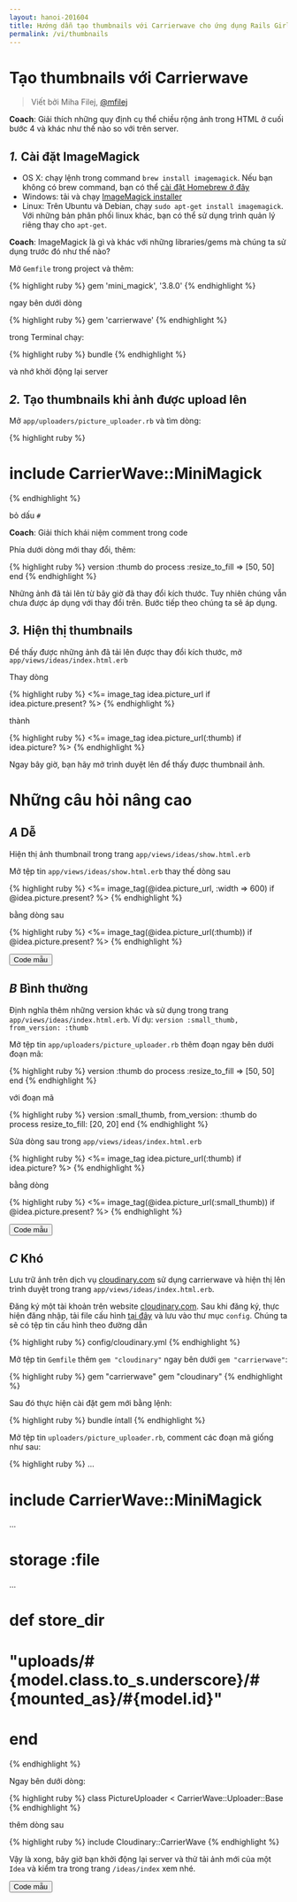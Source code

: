 ```yaml
---
layout: hanoi-201604
title: Hướng dẫn tạo thumbnails với Carrierwave cho ứng dụng Rails Girls
permalink: /vi/thumbnails
---
```


# Tạo thumbnails với Carrierwave
> Viết bởi Miha Filej, [@mfilej](https://twitter.com/mfilej)

__Coach__: Giải thích những quy định cụ thể chiều rộng ảnh trong HTML ở cuối bước 4 và khác như thế nào so với trên server.

## *1.* Cài đặt ImageMagick

- OS X: chạy lệnh trong command `brew install imagemagick`. Nếu bạn không có brew command, bạn có thể [cài đặt Homebrew ở đây](http://mxcl.github.io/homebrew/)
- Windows: tải và chạy [ImageMagick installer](http://www.imagemagick.org/script/binary-releases.php?ImageMagick=vkv0r0at8sjl5qo91788rtuvs3#windows)
- Linux: Trên Ubuntu và Debian, chạy `sudo apt-get install imagemagick`. Với những bản phân phối linux khác, bạn có thể sử dụng trình quản lý riêng thay cho `apt-get`.

__Coach__: ImageMagick là gì và khác với những libraries/gems mà chúng ta sử dụng trước đó như thế nào?

Mở `Gemfile` trong project và thêm:

{% highlight ruby %}
gem 'mini_magick', '3.8.0'
{% endhighlight %}

ngay bên dưới dòng

{% highlight ruby %}
gem 'carrierwave'
{% endhighlight %}

trong Terminal chạy:

{% highlight ruby %}
bundle
{% endhighlight %}

và nhớ khởi động lại server

## *2.* Tạo thumbnails khi ảnh được upload lên

Mở `app/uploaders/picture_uploader.rb` và tìm dòng:

{% highlight ruby %}
# include CarrierWave::MiniMagick
{% endhighlight %}

bỏ dấu `#`

__Coach__: Giải thích khái niệm comment trong code

Phía dưới dòng mới thay đổi, thêm:

{% highlight ruby %}
version :thumb do
  process :resize_to_fill => [50, 50]
end
{% endhighlight %}

Những ảnh đã tải lên từ bây giờ đã thay đổi kích thước. Tuy nhiên chúng vẫn chưa được áp dụng với thay đổi trên. Bước tiếp theo chúng ta sẽ áp dụng.

## *3.* Hiện thị thumbnails
Để thấy được những ảnh đã tải lên được thay đổi kích thước, mở `app/views/ideas/index.html.erb`

Thay dòng

{% highlight ruby %}
<%= image_tag idea.picture_url if idea.picture.present? %>
{% endhighlight %}

thành

{% highlight ruby %}
<%= image_tag idea.picture_url(:thumb) if idea.picture? %>
{% endhighlight %}

Ngay bây giờ, bạn hãy mở trình duyệt lên để thấy được thumbnail ảnh.

# Những câu hỏi nâng cao

## *A* Dễ
Hiện thị ảnh thumbnail trong trang `app/views/ideas/show.html.erb`
<div class="collapse" id="button-example-1">
Mở tệp tin <code>app/views/ideas/show.html.erb</code> thay thế dòng sau

{% highlight ruby %}
<%= image_tag(@idea.picture_url, :width => 600) if @idea.picture.present? %>
{% endhighlight %}

bằng dòng sau

{% highlight ruby %}
<%= image_tag(@idea.picture_url(:thumb)) if @idea.picture.present? %>
{% endhighlight %}
</div>
<button class="btn btn-info" type="button" data-toggle="collapse" data-target="#button-example-1" aria-expanded="false" aria-controls="button-example-1">Code mẫu</button>

## *B* Bình thường
Định nghĩa thêm những version khác và sử dụng trong trang `app/views/ideas/index.html.erb`. Ví dụ: `version :small_thumb, from_version: :thumb`
<div class="collapse" id="button-example-2">
Mở tệp tin <code>app/uploaders/picture_uploader.rb</code> thêm đoạn ngay bên dưới đoạn mã:

{% highlight ruby %}
version :thumb do
  process :resize_to_fill => [50, 50]
end
{% endhighlight %}

với đoạn mã

{% highlight ruby %}
version :small_thumb, from_version: :thumb do
  process resize_to_fill: [20, 20]
end
{% endhighlight %}

Sửa dòng sau trong <code>app/views/ideas/index.html.erb</code>

{% highlight ruby %}
<%= image_tag idea.picture_url(:thumb) if idea.picture? %>
{% endhighlight %}

bằng dòng

{% highlight ruby %}
<%= image_tag(@idea.picture_url(:small_thumb)) if @idea.picture.present? %>
{% endhighlight %}
</div>
<button class="btn btn-info" type="button" data-toggle="collapse" data-target="#button-example-2" aria-expanded="false" aria-controls="button-example-2">Code mẫu</button>

## *C* Khó
Lưu trữ ảnh trên dịch vụ [cloudinary.com](http://cloudinary.com/) sử dụng carrierwave và hiện thị lên trình duyệt trong trang <code>app/views/ideas/index.html.erb</code>.
<div class="collapse" id="button-example-3">
Đăng ký một tài khoản trên website <a href="https://cloudinary.com/users/register/free">cloudinary.com</a>. Sau khi đăng ký, thực hiện đăng nhập, tải file cấu hình <a href="https://cloudinary.com/console/cloudinary.yml">tại đây</a> và lưu vào thư mục <code>config</code>. Chúng ta sẽ có tệp tin cấu hình theo đường dẫn

{% highlight ruby %}
config/cloudinary.yml
{% endhighlight %}

Mở tệp tin <code>Gemfile</code> thêm <code>gem "cloudinary"</code> ngay bên dưới <code>gem "carrierwave"</code>:

{% highlight ruby %}
gem "carrierwave"
gem "cloudinary"
{% endhighlight %}

Sau đó thực hiện cài đặt gem mới bằng lệnh:

{% highlight ruby %}
bundle íntall
{% endhighlight %}

Mở tệp tin <code>uploaders/picture_uploader.rb</code>, comment các đoạn mã giống như sau:

{% highlight ruby %}
...
# include CarrierWave::MiniMagick
...
# storage :file
...
# def store_dir
#   "uploads/#{model.class.to_s.underscore}/#{mounted_as}/#{model.id}"
# end
{% endhighlight %}

Ngay bên dưới dòng:

{% highlight ruby %}
class PictureUploader < CarrierWave::Uploader::Base
{% endhighlight %}

thêm dòng sau

{% highlight ruby %}
include Cloudinary::CarrierWave
{% endhighlight %}

Vậy là xong, bây giờ bạn khởi động lại server và thử tải ảnh mới của một `Idea` và kiểm tra trong trang `/ideas/index` xem nhé.
</div>
<button class="btn btn-info" type="button" data-toggle="collapse" data-target="#button-example-3" aria-expanded="false" aria-controls="button-example-3">Code mẫu</button>

